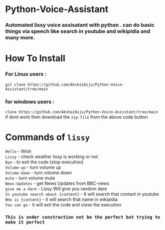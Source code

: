 # Python-Voice-Assistant
### Automated lissy voice assisatant with python . can do basic things via speech like search in youtube and wikipidia and many more.

# How To Install
### For Linux users : 
```git clone https://github.com/Akshaibiju/Python-Voice-Assistant/tree/main```

### for windows users : 
```clone https://github.com/Akshaibiju/Python-Voice-Assistant/tree/main ```  
if dont work then download the ```zip-file``` from the above code button

# Commands of ```lissy```
```Hello``` - Wish                                 
```Lissy``` - check weather lissy is working or not             
```Bye```   - to exit the code (stop execution)       
```Volume-up``` - turn volume up      
```Volume-down``` - turn volume down          
```mute``` - turn volume mute       
```News-Updates``` - get News Updates from BBC-news             
```give me a dare``` - Lissy Will give you random dare            
```In youtube search about {content}``` - It will search that contant in youtube                
```Who is {content}``` - it will search that name in wikipidia                  
```You can go``` - it will exit the code and close the execution
                                
                                
### ```This is under constraction not be the perfect but trying to make it perfect ```
